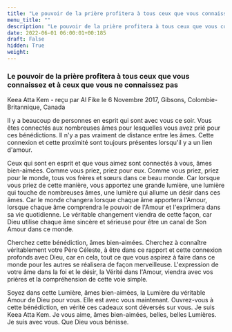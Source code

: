 ```yaml
---
title: "Le pouvoir de la prière profitera à tous ceux que vous connaissez et à ceux que vous ne connaissez pas"
menu_title: ""
description: "Le pouvoir de la prière profitera à tous ceux que vous connaissez et à ceux que vous ne connaissez pas"
date: 2022-06-01 06:00:01+00:185
draft: False
hidden: True
weight:
---
```

### Le pouvoir de la prière profitera à tous ceux que vous connaissez et à ceux que vous ne connaissez pas

Keea Atta Kem - reçu par Al Fike le 6 Novembre 2017, Gibsons, Colombie-Britannique, Canada

Il y a beaucoup de personnes en esprit qui sont avec vous ce soir. Vous êtes connectés aux nombreuses âmes pour lesquelles vous avez prié pour ces bénédictions. Il n'y a pas vraiment de distance entre les âmes. Cette connexion et cette proximité sont toujours présentes lorsqu'il y a un lien d'amour.

Ceux qui sont en esprit et que vous aimez sont connectés à vous, âmes bien-aimées. Comme vous priez, priez pour eux. Comme vous priez, priez pour le monde, tous vos frères et sœurs dans ce beau monde. Car lorsque vous priez de cette manière, vous apportez une grande lumière, une lumière qui touche de nombreuses âmes, une lumière qui allume un désir dans ces âmes. Car le monde changera lorsque chaque âme apportera l'Amour, lorsque chaque âme comprendra le pouvoir de l'Amour et l'exprimera dans sa vie quotidienne. Le véritable changement viendra de cette façon, car Dieu utilise chaque âme sincère et sérieuse pour être un canal de Son Amour dans ce monde.

Cherchez cette bénédiction, âmes bien-aimées. Cherchez à connaître véritablement votre Père Céleste, à être dans ce rapport et cette connexion profonds avec Dieu, car en cela, tout ce que vous aspirez à faire dans ce monde pour les autres se réalisera de façon merveilleuse. L'expression de votre âme dans la foi et le désir, la Vérité dans l'Amour, viendra avec vos prières et la compréhension de cette voie simple.

Soyez dans cette Lumière, âmes bien-aimées, la Lumière du véritable Amour de Dieu pour vous. Elle est avec vous maintenant. Ouvrez-vous à cette bénédiction, en vérité ces cadeaux sont déversés sur vous. Je suis Keea Atta Kem. Je vous aime, âmes bien-aimées, belles, belles Lumières. Je suis avec vous. Que Dieu vous bénisse.



